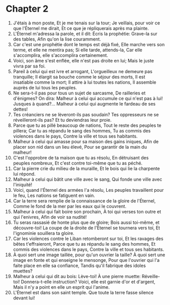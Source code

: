 # Chapter 2

1. J'étais à mon poste, Et je me tenais sur la tour; Je veillais, pour voir ce que l'Éternel me dirait, Et ce que je répliquerais après ma plainte.
2. L'Éternel m'adressa la parole, et il dit: Écris la prophétie: Grave-la sur des tables, Afin qu'on la lise couramment.
3. Car c'est une prophétie dont le temps est déjà fixé, Elle marche vers son terme, et elle ne mentira pas; Si elle tarde, attends-la, Car elle s'accomplira, elle s'accomplira certainement.
4. Voici, son âme s'est enflée, elle n'est pas droite en lui; Mais le juste vivra par sa foi.
5. Pareil à celui qui est ivre et arrogant, L'orgueilleux ne demeure pas tranquille; Il élargit sa bouche comme le séjour des morts, Il est insatiable comme la mort; Il attire à lui toutes les nations, Il assemble auprès de lui tous les peuples.
6. Ne sera-t-il pas pour tous un sujet de sarcasme, De railleries et d'énigmes? On dira: Malheur à celui qui accumule ce qui n'est pas à lui! Jusques à quand?... Malheur à celui qui augmente le fardeau de ses dettes!
7. Tes créanciers ne se lèveront-ils pas soudain? Tes oppresseurs ne se réveilleront-ils pas? Et tu deviendras leur proie.
8. Parce que tu as pillé beaucoup de nations, Tout le reste des peuples te pillera; Car tu as répandu le sang des hommes, Tu as commis des violences dans le pays, Contre la ville et tous ses habitants.
9. Malheur à celui qui amasse pour sa maison des gains iniques, Afin de placer son nid dans un lieu élevé, Pour se garantir de la main du malheur!
10. C'est l'opprobre de ta maison que tu as résolu, En détruisant des peuples nombreux, Et c'est contre toi-même que tu as péché.
11. Car la pierre crie du milieu de la muraille, Et le bois qui lie la charpente lui répond.
12. Malheur à celui qui bâtit une ville avec le sang, Qui fonde une ville avec l'iniquité!
13. Voici, quand l'Éternel des armées l'a résolu, Les peuples travaillent pour le feu, Les nations se fatiguent en vain.
14. Car la terre sera remplie de la connaissance de la gloire de l'Éternel, Comme le fond de la mer par les eaux qui le couvrent.
15. Malheur à celui qui fait boire son prochain, À toi qui verses ton outre et qui l'enivres, Afin de voir sa nudité!
16. Tu seras rassasié de honte plus que de gloire; Bois aussi toi-même, et découvre-toi! La coupe de la droite de l'Éternel se tournera vers toi, Et l'ignominie souillera ta gloire.
17. Car les violences contre le Liban retomberont sur toi, Et les ravages des bêtes t'effraieront, Parce que tu as répandu le sang des hommes, Et commis des violences dans le pays, Contre la ville et tous ses habitants.
18. À quoi sert une image taillée, pour qu'un ouvrier la taille? À quoi sert une image en fonte et qui enseigne le mensonge, Pour que l'ouvrier qui l'a faite place en elle sa confiance, Tandis qu'il fabrique des idoles muettes?
19. Malheur à celui qui dit au bois: Lève-toi! À une pierre muette: Réveille-toi! Donnera-t-elle instruction? Voici, elle est garnie d'or et d'argent, Mais il n'y a point en elle un esprit qui l'anime.
20. L'Éternel est dans son saint temple. Que toute la terre fasse silence devant lui!

